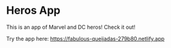 # Heros App

This is an app of Marvel and DC heros! Check it out!

Try the app here: https://fabulous-queijadas-279b80.netlify.app